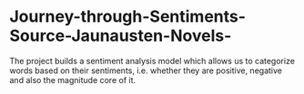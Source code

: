 # Journey-through-Sentiments-Source-Jaunausten-Novels-
The project builds a sentiment analysis model which allows us to categorize words based on their sentiments, i.e. whether they are positive, negative and also the magnitude core of it. 
